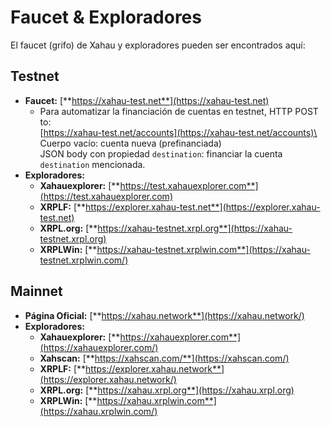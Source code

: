# Faucet & Exploradores

El faucet (grifo) de Xahau y exploradores pueden ser encontrados aquí:

## Testnet

* **Faucet:** [**https://xahau-test.net**](https://xahau-test.net)
  * Para automatizar la financiación de cuentas en testnet, HTTP POST to:\
    [https://xahau-test.net/accounts](https://xahau-test.net/accounts)\
    Cuerpo vacío: cuenta nueva (prefinanciada)\
    JSON body con propiedad `destination`: financiar la cuenta `destination` mencionada.
* **Exploradores:**
  * **Xahauexplorer:** [**https://test.xahauexplorer.com**](https://test.xahauexplorer.com)
  * **XRPLF:** [**https://explorer.xahau-test.net**](https://explorer.xahau-test.net)
  * **XRPL.org:** [**https://xahau-testnet.xrpl.org**](https://xahau-testnet.xrpl.org)
  * **XRPLWin:** [**https://xahau-testnet.xrplwin.com**](https://xahau-testnet.xrplwin.com/)

## Mainnet

* **Página Oficial:** [**https://xahau.network**](https://xahau.network/)
* **Exploradores:**
  * **Xahauexplorer:** [**https://xahauexplorer.com**](https://xahauexplorer.com/)
  * **Xahscan:** [**https://xahscan.com/**](https://xahscan.com/)
  * **XRPLF:** [**https://explorer.xahau.network**](https://explorer.xahau.network/)
  * **XRPL.org:** [**https://xahau.xrpl.org**](https://xahau.xrpl.org)
  * **XRPLWin:** [**https://xahau.xrplwin.com**](https://xahau.xrplwin.com/)
